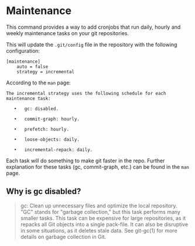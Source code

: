 # Maintenance

This command provides a way to add cronjobs that run daily, hourly and weekly
maintenance tasks on your git repositories.

This will update the `.git/config` file in the repository with the following
configuration:

```
[maintenance]
	auto = false
	strategy = incremental
```

According to the `man` page:

```
The incremental strategy uses the following schedule for each maintenance task:

   •   gc: disabled.

   •   commit-graph: hourly.

   •   prefetch: hourly.

   •   loose-objects: daily.

   •   incremental-repack: daily.
```

Each task will do something to make git faster in the repo. Further explanation
for these tasks (gc, commit-graph, etc.) can be found in the `man` page.

## Why is gc disabled?

> gc: Clean up unnecessary files and optimize the local repository. "GC" stands
> for "garbage collection," but this task performs many smaller tasks. This
> task can be expensive for large repositories, as it repacks all Git objects
> into a single pack-file. It can also be disruptive in some situations, as it
> deletes stale data. See git-gc(1) for more details on garbage collection in
> Git.
